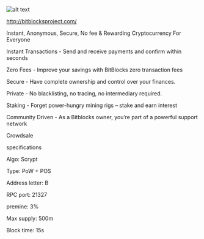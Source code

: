 ![alt text](https://i.imgur.com/BdjuuqJ.png)

http://bitblocksproject.com/

Instant, Anonymous, Secure, No fee & Rewarding Cryptocurrency For Everyone

Instant Transactions - Send and receive payments and confirm within seconds

Zero Fees - Improve your savings with BitBlocks zero transaction fees

Secure - Have complete ownership and control over your finances.

Private - No blacklisting, no tracing, no intermediary required.

Staking - Forget power-hungry mining rigs – stake and earn interest

Community Driven - As a Bitblocks owner, you’re part of a powerful support network

Crowdsale

specifications

Algo: Scrypt

Type: PoW + POS

Address letter: B

RPC port: 21327

premine: 3%

Max supply: 500m

Block time: 15s
